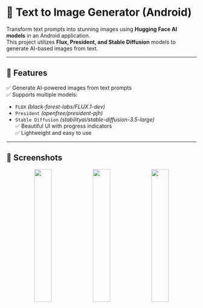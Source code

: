 # 🚀 Text to Image Generator (Android)

Transform text prompts into stunning images using **Hugging Face AI models** in an Android application.  
This project utilizes **Flux, President, and Stable Diffusion** models to generate AI-based images from text.

---

## 📌 Features  
✅ Generate AI-powered images from text prompts  
✅ Supports multiple models:
   - `FLUX` *(black-forest-labs/FLUX.1-dev)*
   - `President` *(openfree/president-pjh)*
   - `Stable Diffusion` *(stabilityai/stable-diffusion-3.5-large)*  
✅ Beautiful UI with progress indicators  
✅ Lightweight and easy to use  

---

## 🎨 Screenshots  
<p align="center">
  <img src="https://github.com/user-attachments/assets/25355101-017c-46cd-be54-d6dc93c94267" width="30%" />
  <img src="https://github.com/user-attachments/assets/44234609-78f8-4e3f-948b-b4023725cfdf" width="30%" />
  <img src="https://github.com/user-attachments/assets/9ea9f169-c80e-4071-9c49-5557495e50f1" width="30%" />
</p>


